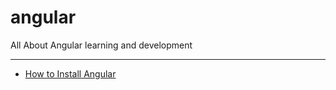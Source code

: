 # angular
All About Angular learning and development 
<hr>
<ul>
  <li><a href="https://codewithpunit.github.io/angular/">How to Install Angular</a></li>
</ul>

